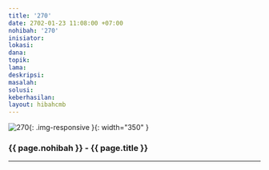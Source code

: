 ```yaml
---
title: '270'
date: 2702-01-23 11:08:00 +07:00
nohibah: '270'
inisiator:
lokasi:
dana:
topik:
lama:
deskripsi:
masalah:
solusi:
keberhasilan:
layout: hibahcmb
---
```


![270](/static/img/hibahcmb/270.png){: .img-responsive }{: width="350" }

### {{ page.nohibah }} - {{ page.title }}

---
